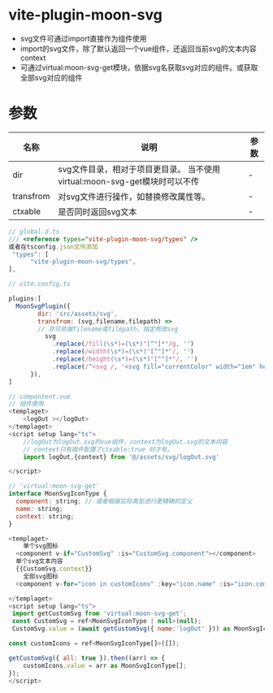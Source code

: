 # vite-plugin-moon-svg

- svg文件可通过import直接作为组件使用
- import的svg文件，除了默认返回一个vue组件，还返回当前svg的文本内容context
- 可通过virtual:moon-svg-get模块，依据svg名获取svg对应的组件。或获取全部svg对应的组件

# 参数

| 名称      | 说明                                                                       | 参数 |
| --------- | -------------------------------------------------------------------------- | ---- |
| dir       | svg文件目录，相对于项目更目录。 当不使用virtual:moon-svg-get模块时可以不传 | -    |
| transfrom | 对svg文件进行操作，如替换修改属性等。                                      | -    |
| ctxable   | 是否同时返回svg文本                                                        | -    |

```javascript
// global.d.ts
/// <reference types="vite-plugin-moon-svg/types" />
或者在tsconfig.json文件添加
 "types": [
      "vite-plugin-moon-svg/types",
],

// vite.config.ts

plugins:[
  MoonSvgPlugin({
        dir: 'src/assets/svg',
        transfrom: (svg,filename,filepath) =>
        // 亦可依据filename或filepath，指定修改svg
          svg
            .replace(/fill(\s*)=(\s*)"[^"]*"/g, '')
            .replace(/width(\s*)=(\s*)"[^"]*"/, '')
            .replace(/height(\s*)=(\s*)"[^"]*"/, '')
            .replace(/^<svg /, '<svg fill="currentColor" width="1em" height="1em" '),
      }),
]

// compontent.vue
// 组件使用
<templaget>
    <logOut ></logOut>
</templaget>
<script setup lang="ts">
    //logOut为logOut.svg的vue组件，context为logOut.svg的文本内容
    // context只有插件配置了ctxable:true 时才有。
    import logOut,{context} from '@/assets/svg/logOut.svg'

</script>

// 'virtual:moon-svg-get'
interface MoonSvgIconType {
  component: string; // 或者根据实际类型进行更精确的定义
  name: string;
  context: string;
}

<templaget>
    单个svg图标
  <component v-if="CustomSvg" :is="CustomSvg.component"></component>
  单个svg文本内容
  {{CustomSvg.context}}
    全部svg图标
  <component v-for="icon in customIcons" :key="icon.name" :is="icon.component" @click="iconName = icon.name"></component>

</templaget>
<script setup lang="ts">
 import getCustomSvg from 'virtual:moon-svg-get';
 const CustomSvg = ref<MoonSvgIconType | null>(null);
 CustomSvg.value = (await getCustomSvg({ name:'logOut' })) as MoonSvgIconType;

const customIcons = ref<MoonSvgIconType[]>([]);

getCustomSvg({ all: true }).then((arr) => {
    customIcons.value = arr as MoonSvgIconType[];
});
</script>
```
